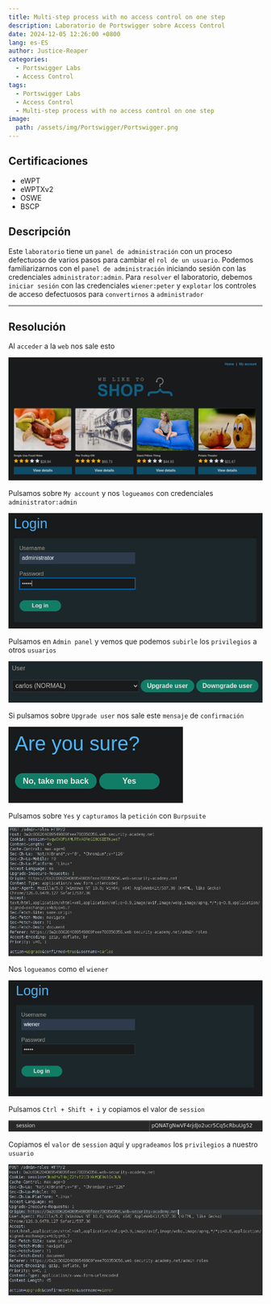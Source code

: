 ```yaml
---
title: Multi-step process with no access control on one step
description: Laboratorio de Portswigger sobre Access Control
date: 2024-12-05 12:26:00 +0800
lang: es-ES
author: Justice-Reaper
categories:
  - Portswigger Labs
  - Access Control
tags:
  - Portswigger Labs
  - Access Control
  - Multi-step process with no access control on one step
image:
  path: /assets/img/Portswigger/Portswigger.png
---
```


## Certificaciones

- eWPT
- eWPTXv2
- OSWE
- BSCP
  
## Descripción

Este `laboratorio` tiene un `panel de administración` con un proceso defectuoso de varios pasos para cambiar el `rol de un usuario`. Podemos familiarizarnos con el `panel de administración` iniciando sesión con las credenciales `administrator:admin`. Para `resolver` el laboratorio, debemos `iniciar sesión` con las credenciales `wiener:peter` y `explotar` los controles de acceso defectuosos para `convertirnos` a `administrador`

---

## Resolución

Al `acceder` a la `web` nos sale esto

![](/assets/img/Access-Control-Lab-12/image_1.png)

Pulsamos sobre `My account` y nos `logueamos` con credenciales `administrator:admin`

![](/assets/img/Access-Control-Lab-12/image_2.png)

Pulsamos en `Admin panel` y vemos que podemos `subirle` los `privilegios` a otros `usuarios`

![](/assets/img/Access-Control-Lab-12/image_3.png)

Si pulsamos sobre `Upgrade user` nos sale este `mensaje` de `confirmación`

![](/assets/img/Access-Control-Lab-12/image_4.png)

Pulsamos sobre `Yes` y `capturamos` la `petición` con `Burpsuite`

![](/assets/img/Access-Control-Lab-12/image_5.png)

Nos `logueamos` como el `wiener`

![](/assets/img/Access-Control-Lab-12/image_6.png)

Pulsamos `Ctrl + Shift + i` y copiamos el valor de `session`

![](/assets/img/Access-Control-Lab-12/image_7.png)

Copiamos el `valor` de `session` aquí y `upgradeamos` los `privilegios` a nuestro `usuario`

![](/assets/img/Access-Control-Lab-12/image_8.png)
